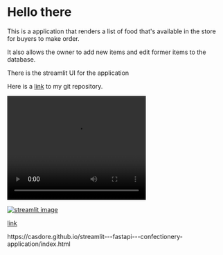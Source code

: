 <h1>Hello there</h1>
<body>
<p>This is a application that renders a list of food that's available in the store for buyers to make order.</p> 
<p>It also allows the owner to add new items and edit former items to the database.</p>
<p>There is the streamlit UI for the application</p>
<p>Here is a <a href='https://github.com/casdore/streamlit---fastapi---confectionery-application'>link</a> to my git repository.</p>
<video width="320" height="240" controls>
  <source src="https://drive.google.com/file/d/1X9Pj2tmjvmlNbgYq5BF-vWlQExtJUH06/view?usp=drivesdk" type="video/mp4">
Your browser does not support the video tag.
</video>
  
<a href="https://github.com/casdore/streamlit---fastapi---confectionery-application/tree/master/confectionery%20-%20application/streamlit.mp4" title="Streamlit UI"><img src="https://github.com/casdore/streamlit---fastapi---confectionery-application/tree/master/confectionery%20-%20application/streamlit.png" alt="streamlit image" /></a>
  
<p><a href="https://github.com/casdore/streamlit---fastapi---confectionery-application/blob/master/confectionery%20-%20application/streamlit-streamlit-2020-07-21-04-07-36.webm.mp4">link</a>
<p>https://casdore.github.io/streamlit---fastapi---confectionery-application/index.html
 
</body>
